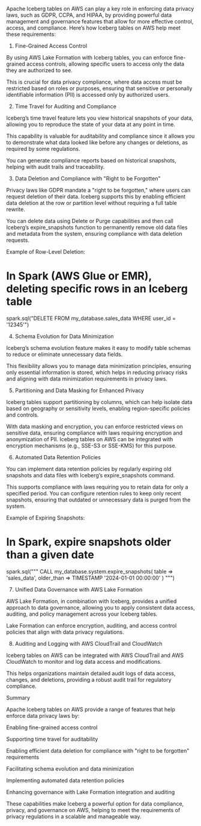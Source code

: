 Apache Iceberg tables on AWS can play a key role in enforcing data privacy laws, such as GDPR, CCPA, and HIPAA, by providing powerful data management and governance features that allow for more effective control, access, and compliance. Here’s how Iceberg tables on AWS help meet these requirements:

1. Fine-Grained Access Control

By using AWS Lake Formation with Iceberg tables, you can enforce fine-grained access controls, allowing specific users to access only the data they are authorized to see.

This is crucial for data privacy compliance, where data access must be restricted based on roles or purposes, ensuring that sensitive or personally identifiable information (PII) is accessed only by authorized users.


2. Time Travel for Auditing and Compliance

Iceberg’s time travel feature lets you view historical snapshots of your data, allowing you to reproduce the state of your data at any point in time.

This capability is valuable for auditability and compliance since it allows you to demonstrate what data looked like before any changes or deletions, as required by some regulations.

You can generate compliance reports based on historical snapshots, helping with audit trails and traceability.


3. Data Deletion and Compliance with "Right to be Forgotten"

Privacy laws like GDPR mandate a "right to be forgotten," where users can request deletion of their data. Iceberg supports this by enabling efficient data deletion at the row or partition level without requiring a full table rewrite.

You can delete data using Delete or Purge capabilities and then call Iceberg’s expire_snapshots function to permanently remove old data files and metadata from the system, ensuring compliance with data deletion requests.


Example of Row-Level Deletion:

# In Spark (AWS Glue or EMR), deleting specific rows in an Iceberg table
spark.sql("DELETE FROM my_database.sales_data WHERE user_id = '12345'")

4. Schema Evolution for Data Minimization

Iceberg’s schema evolution feature makes it easy to modify table schemas to reduce or eliminate unnecessary data fields.

This flexibility allows you to manage data minimization principles, ensuring only essential information is stored, which helps in reducing privacy risks and aligning with data minimization requirements in privacy laws.


5. Partitioning and Data Masking for Enhanced Privacy

Iceberg tables support partitioning by columns, which can help isolate data based on geography or sensitivity levels, enabling region-specific policies and controls.

With data masking and encryption, you can enforce restricted views on sensitive data, ensuring compliance with laws requiring encryption and anonymization of PII. Iceberg tables on AWS can be integrated with encryption mechanisms (e.g., SSE-S3 or SSE-KMS) for this purpose.


6. Automated Data Retention Policies

You can implement data retention policies by regularly expiring old snapshots and data files with Iceberg’s expire_snapshots command.

This supports compliance with laws requiring you to retain data for only a specified period. You can configure retention rules to keep only recent snapshots, ensuring that outdated or unnecessary data is purged from the system.


Example of Expiring Snapshots:

# In Spark, expire snapshots older than a given date
spark.sql("""
    CALL my_database.system.expire_snapshots(
        table => 'sales_data',
        older_than => TIMESTAMP '2024-01-01 00:00:00'
    )
""")

7. Unified Data Governance with AWS Lake Formation

AWS Lake Formation, in combination with Iceberg, provides a unified approach to data governance, allowing you to apply consistent data access, auditing, and policy management across your Iceberg tables.

Lake Formation can enforce encryption, auditing, and access control policies that align with data privacy regulations.


8. Auditing and Logging with AWS CloudTrail and CloudWatch

Iceberg tables on AWS can be integrated with AWS CloudTrail and AWS CloudWatch to monitor and log data access and modifications.

This helps organizations maintain detailed audit logs of data access, changes, and deletions, providing a robust audit trail for regulatory compliance.


Summary

Apache Iceberg tables on AWS provide a range of features that help enforce data privacy laws by:

Enabling fine-grained access control

Supporting time travel for auditability

Enabling efficient data deletion for compliance with "right to be forgotten" requirements

Facilitating schema evolution and data minimization

Implementing automated data retention policies

Enhancing governance with Lake Formation integration and auditing


These capabilities make Iceberg a powerful option for data compliance, privacy, and governance on AWS, helping to meet the requirements of privacy regulations in a scalable and manageable way.

